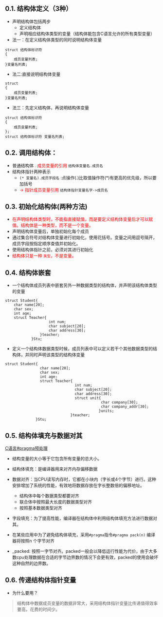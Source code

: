 <!--
 * @Author: JohnJeep
 * @Date: 2019-09-16 20:47:29
 * @LastEditTime: 2020-07-28 11:54:30
 * @LastEditors: Please set LastEditors
 * @Description: C语言结构体
--> 

## 0.1. 结构体定义（3种）
- 声明结构体包括两步
  - 定义结构体
  - 声明相应结构体类型的变量（结构体能包含C语言允许的所有类型变量）
- 法一：在定义结构体类型的同时说明结构体变量
```
struct 结构体标识符
{
    成员变量列表;
}变量名列表;
```
- 法二:直接说明结构体变量
```
struct
{
    成员变量列表;
}变量名列表;
```
- 法三：先定义结构体，再说明结构体变量
```
struct 结构体标识符
{
    成员变量列表;
};
struct 结构体标识符 变量名列表;
```


## 0.2. 调用结构体：
- 普通结构体
<font color=red> . 成员变量的引用 </font> `结构体变量名.成员名`
- 结构体指针两种表示
    - `(* 变量名).成员字段名` :点操作(.)比取值操作符(*)有更高的优先级，所以要加括号
    - <font color=red> -> 指针成员变量引用 </font> `结构体指针变量名字->成员名`


## 0.3. 初始化结构体(两种方法)
- <font color="red">在声明结构体类型时，不能指直接赋值，而是要定义结构体变量后才可以赋值。结构体是一种类型，而不是一个变量。</font>
- 声明结构体变量后，单独初始化每个成员
- 通过集合符号对结构体变量进行初始化，使用花括号。变量之间用逗号隔开，成员字段按指定顺序查值并初始化。
- 使用结构体指针之前，必须对其进行初始化 
- <font color="red">结构体只是一种 `类型`，不是变量。 </font>


## 0.4. 结构体嵌套
- 一个结构体成员列表中嵌套另外一种数据类型的结构体，并声明该结构体类型的变量
```
struct Student{
    char name[20];
    char sex;
    int age;
    struct Teacher{
                    int num;
                    char subject[20];
                    char address[30];
                }teacher;
            }Stu;

```
- 定义一个结构体数据类型时候，成员列表中可以定义若干个其他数据类型的结构体，并同时声明该类型的结构体变量
```
struct Student{
                char name[20];
                char sex;
                int age;
                struct Teacher{
                                int num;
                                char subject[20];
                                char address[30];
                                struct unit{
                                            char company[30];
                                            char company_addr[30];
                                           }units;
                              }teacher;
              }Stu;
```


## 0.5. 结构体填充与数据对其
[C语言#pragma预处理](http://c.biancheng.net/cpp/html/469.html)

- 结构变量的大小等于它包含所有变量的总大小。
- 结构体填充：是编译器用来对齐内存偏移数据
- 数据对齐：当CPU读写内存时，它都在小块内（字长或4个字节）进行。这种安排增加了系统的性能，有效地将数据存放在字长整数倍的偏移地址。
  -  结构体中每个数据类型都要对齐
  -  联合体中按照最大长度的数据类型对齐
  -  按照基本数据类型对齐


- 字段填充：为了提高性能，编译器在结构体中利用结构体填充方法进行数据对其。
- 在某些应用中为了避免结构体填充，采用`#pragma`指令`#pragma pack(n)` 编译器将按照n 个字节对齐
- _packed: 按照一字节对齐。packed一般会以降低运行性能为代价，由于大多数cpu处理数据在合适的字节边界数的情况下会更有效，packed的使用会破坏这种自然的边界数。



## 0.6. 传递结构体指针变量
- 为什么要用？
> 结构体中数据成员变量的数据非常大，采用结构体指针变量比传递值得效率要高，花费的时间少。
